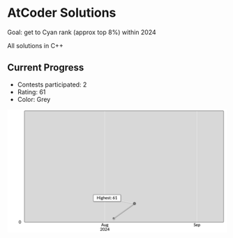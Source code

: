 # AtCoder Solutions

Goal: get to Cyan rank (approx top 8%) within 2024

All solutions in C++

## Current Progress

- Contests participated: 2
- Rating: 61
- Color: Grey

![Yuta's ranking progression graph](/ranking.png)
